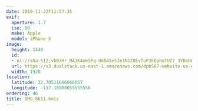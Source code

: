 ```yaml
---
date: 2019-11-22T11:57:35
exif:
  aperture: 1.7
  iso: 80
  make: Apple
  model: iPhone X
image:
  height: 1440
  id:
  - ni://sha-512;vb0zHr_MA3K4om5Pq-O6D4teSJe1N1Z8EvTuP3EQphoTUZ7_3YBsNQK1HKqln3nYBzDuKqBZDiZg2Zdd3oCrgg
  url: https://s3.dualstack.us-east-1.amazonaws.com/dpb587-website-us-east-1/asset/gallery/2019-san-diego/7729e65b-316e-79e8-0047-69d8a3b0343c~1920.jpg
  width: 1920
location:
  latitude: 32.70511666666667
  longitude: -117.18908055555556
ordering: 46
title: IMG_8611.heic
---
```

